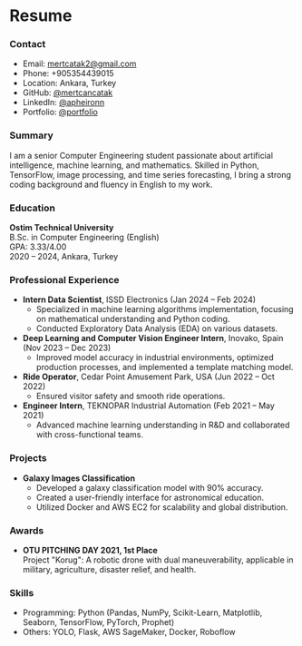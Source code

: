 # Resume

### Contact
- Email: mertcatak2@gmail.com
- Phone: +905354439015
- Location: Ankara, Turkey
- GitHub: [@mertcancatak](https://github.com/apheironn)
- LinkedIn: [@apheironn](https://linkedin.com/in/mertcancatak)
- Portfolio: [@portfolio](https://apheironn.github.io/portfolio/)

### Summary
I am a senior Computer Engineering student passionate about artificial intelligence, machine learning, and mathematics. Skilled in Python, TensorFlow, image processing, and time series forecasting, I bring a strong coding background and fluency in English to my work.

### Education
**Ostim Technical University**  
B.Sc. in Computer Engineering (English)  
GPA: 3.33/4.00  
2020 – 2024, Ankara, Turkey

### Professional Experience
- **Intern Data Scientist**, ISSD Electronics (Jan 2024 – Feb 2024)
  - Specialized in machine learning algorithms implementation, focusing on mathematical understanding and Python coding.
  - Conducted Exploratory Data Analysis (EDA) on various datasets.
- **Deep Learning and Computer Vision Engineer Intern**, Inovako, Spain (Nov 2023 – Dec 2023)
  - Improved model accuracy in industrial environments, optimized production processes, and implemented a template matching model.
- **Ride Operator**, Cedar Point Amusement Park, USA (Jun 2022 – Oct 2022)
  - Ensured visitor safety and smooth ride operations.
- **Engineer Intern**, TEKNOPAR Industrial Automation (Feb 2021 – May 2021)
  - Advanced machine learning understanding in R&D and collaborated with cross-functional teams.

### Projects
- **Galaxy Images Classification**
  - Developed a galaxy classification model with 90% accuracy.
  - Created a user-friendly interface for astronomical education.
  - Utilized Docker and AWS EC2 for scalability and global distribution.

### Awards
- **OTU PITCHING DAY 2021, 1st Place**  
  Project "Korug": A robotic drone with dual maneuverability, applicable in military, agriculture, disaster relief, and health.

### Skills
- Programming: Python (Pandas, NumPy, Scikit-Learn, Matplotlib, Seaborn, TensorFlow, PyTorch, Prophet)
- Others: YOLO, Flask, AWS SageMaker, Docker, Roboflow

